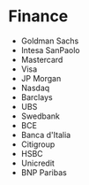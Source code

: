 # Finance
* Goldman Sachs
* Intesa SanPaolo
* Mastercard
* Visa
* JP Morgan
* Nasdaq
* Barclays
* UBS
* Swedbank
* BCE
* Banca d'Italia
* Citigroup
* HSBC
* Unicredit
* BNP Paribas
